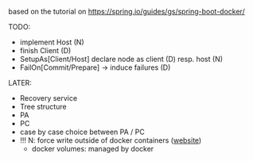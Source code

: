 based on the tutorial on https://spring.io/guides/gs/spring-boot-docker/

TODO:
* implement Host (N)
* finish Client (D)
* SetupAs[Client/Host] declare node as client (D) resp. host (N)
* FailOn[Commit/Prepare] -> induce failures (D)

LATER:
* Recovery service
* Tree structure
* PA
* PC
* case by case choice between PA / PC
* !!! N: force write outside of docker containers ([website](https://docs.docker.com/storage/))
    * docker volumes: managed by docker
